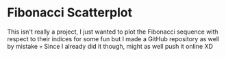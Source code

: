 # Fibonacci Scatterplot

This isn't really a project, I just wanted to plot the Fibonacci sequence with respect to their indices for some fun but I made a GitHub repository as well by mistake 💀
Since I already did it though, might as well push it online XD
